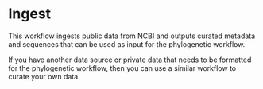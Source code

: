 # Ingest

This workflow ingests public data from NCBI and outputs curated metadata and
sequences that can be used as input for the phylogenetic workflow.

If you have another data source or private data that needs to be formatted for
the phylogenetic workflow, then you can use a similar workflow to curate your
own data.
